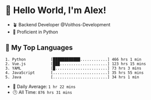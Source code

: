 # 👋 Hello World, I'm Alex!

- 🪴 Backend Developer @Voithos-Development
- 🐍 Proficient in Python

## 💚 My Top Languages
```
1. Python           [████████████............] 466 hrs 1 min
2. Vue.js           [███.....................] 123 hrs 15 mins
3. YAML             [█.......................] 73 hrs 3 mins
4. JavaScript       [........................] 35 hrs 55 mins
5. Java             [........................] 34 hrs 1 min
```
- 💪 Daily Average: `1 hr 22 mins`
- 🕑 All Time: `876 hrs 31 mins`